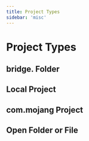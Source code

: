 ```yaml
---
title: Project Types
sidebar: 'misc'
---
```


# Project Types

## bridge. Folder

## Local Project

## com.mojang Project

## Open Folder or File
